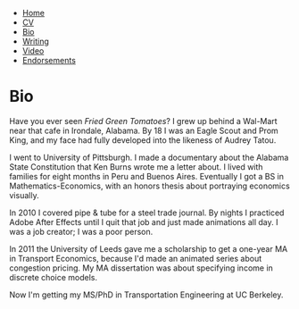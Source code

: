 * [Home](/)
* <a href="/cv.pdf" target="_blank">CV</a>
* [Bio](/bio.html)
* [Writing](/writing.html)
* [Video](/video.html)
* [Endorsements](/endorsements.html)

# Bio

Have you ever seen _Fried Green Tomatoes_? I grew up behind a Wal-Mart near that cafe in Irondale, Alabama. By 18 I was an Eagle Scout and Prom King, and my face had fully developed into the likeness of Audrey Tatou.

I went to University of Pittsburgh. I made a documentary about the Alabama State Constitution that Ken Burns wrote me a letter about. I lived with families for eight months in Peru and Buenos Aires. Eventually I got a BS in Mathematics-Economics, with an honors thesis about portraying economics visually.

In 2010 I covered pipe & tube for a steel trade journal. By nights I practiced Adobe After Effects until I quit that job and just made animations all day. I was a job creator; I was a poor person.

In 2011 the University of Leeds gave me a scholarship to get a one-year MA in Transport Economics, because I'd made an animated series about congestion pricing. My MA dissertation was about specifying income in discrete choice models.

Now I'm getting my MS/PhD in Transportation Engineering at UC Berkeley.